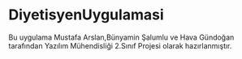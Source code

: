 # DiyetisyenUygulamasi

Bu uygulama Mustafa Arslan,Bünyamin Şalumlu ve Hava Gündoğan tarafından Yazılım Mühendisliği 2.Sınıf Projesi olarak hazırlanmıştır.
